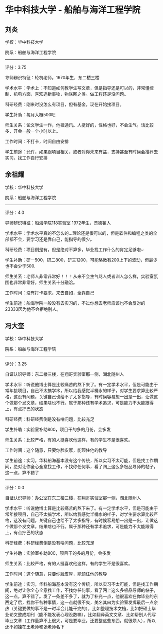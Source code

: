 # 华中科技大学 - 船舶与海洋工程学院

## 刘炎

学校：华中科技大学

院系：船舶与海洋工程学院

* * *

评分：3.75

导师辨识特征：轮机老师，1970年生，东二楼三楼

学术水平：学术上：不知道如何教学生写文章，但是指导还是可以的，非常懂控制、机电方面，喜欢追新事物，物联网之类。做工程还是没问题。

科研经费：刚来时没怎么有项目，但有基金，现在开始接项目。

学生补助：每月大概500吧

师生关系：论文学生一作，他挂通讯。人挺好的，性格也好，不会生气。话比较多，开会一般一个小时以上。

工作时间：不打卡，时间自由安排

学生前途：允许，如果跟项目相关，或者对你未来有益，支持甚至有时候会推荐去实习。找工作自行安排

## 余祖耀

学校：华中科技大学

院系：船舶与海洋工程学院

* * *

评分：4.0

导师辨识特征：船海学院118实验室
1972年生，景德镇人

学术水平：学术水平真的不怎么的...理论还是很可以的，但是软件和编程之类的全部都不会，要学习还是靠自己，能指导的很少。

科研经费：项目倒是有，但是绝对不算多，毕业找工作什么的肯定足够啦~

学生补助：研一500，研二800，研三1200，可能略微有200上下的波动，但最少也不会少于500.

师生关系：老师人非常非常好！！！从来不会生气骂人或者训人怎么样，实验室氛围也非常非常好，师生关系十分融洽。

工作时间：没有打卡要求，来去自如，全靠自己

学生前途：船海学院一般没有去实习的，不过你想去老师应该也不会反对的23333因为他不会拒绝别人。

## 冯大奎

学校：华中科技大学

院系：船舶与海洋工程学院

* * *

评分：3.25

自证认识导师：东二楼三楼，在翔哥实验室那一侧，湖北随州人

学术水平：听说他博士算是比较痛苦的熬下来了。有一定学术水平，但是可能由于常年接项目，自己不太搞学术，所以给我感觉半桶水的样子，对学生要求算比较严格，这没有问题，关键自己也给不了太多指导，有时候容易想一出是一出，让做这个做那个发文章，结果啥也不行。属于那种还有学术追求，可是能力不太能跟得上，有点拧巴的状态

科研经费：科研经费倒是没有啥问题，比较充足

学生补助：实验室补助800，项目干的多的月份，会多发

师生关系：比较严格，有的人挺喜欢他这样，有的学生不是很喜欢。

工作时间：这个随意，只要你脸皮厚，能顶住他的教导

学生前途：实习，华科船海基本没有这个传统，所以实习不太可能，但是找工作期间，绝对让你全心全意找工作，不找你任何事，看了网上这么多极品导师的帖子，这一点，算不错了

* * *

评分：0.0

自证认识导师：办公室在东二楼三楼，在翔哥实验室那一侧，湖北随州人

学术水平：听说他博士算是比较痛苦的熬下来了。有一定学术水平，但是可能由于常年接项目，自己不太搞学术，所以给我感觉半桶水的样子，对学生要求算比较严格，这没有问题，关键自己也给不了太多指导，有时候容易想一出是一出，让做这个做那个发文章，结果啥也不行。属于那种还有学术追求，可是能力不太能跟得上，有点拧巴的状态

科研经费：科研经费倒是没有啥问题，比较充足

学生补助：实验室补助800，项目干的多的月份，会多发

师生关系：比较严格，有的人挺喜欢他这样，有的学生不是很喜欢。

工作时间：这个随意，只要你脸皮厚，能顶住他的教导

学生前途：实习，华科船海基本没有这个传统，所以实习不太可能，但是找工作期间，绝对让你全心全意找工作，不找你任何事，看了网上这么多极品导师的帖子，这一点，算不错了。发了一条差不多了，就为了补充一点，他很喜欢在你毕业的东西定了后，找你干各种事情，这一点就很不爽，美名其曰为实验室发挥最后一点余热（关键要做的事不是一时半会儿能干完的），比如整理技术文档，比如把硕士毕业论文整成期刊（能不能发表心理没数嘛），比如翻译英文文章、比如帮别人代写毕业文章（工作量算不上很大，可是要毕业，还要整这些东西，就很烦人），所以还不如挂在王老师和张老师名下